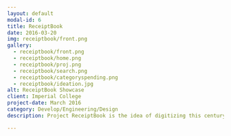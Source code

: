 ```yaml
---
layout: default
modal-id: 6
title: ReceiptBook
date: 2016-03-20
img: receiptbook/front.png
gallery:
  - receiptbook/front.png
  - receiptbook/home.png
  - receiptbook/proj.png
  - receiptbook/search.png
  - receiptbook/categoryspending.png
  - receiptbook/ideation.jpg
alt: ReceiptBook Showcase
client: Imperial College
project-date: March 2016
category: Develop/Engineering/Design
description: Project ReceiptBook is the idea of digitizing this century old tradition and bringing it more in line with modern times. The ReceiptBook is an ecosystem comprising of some hardware at the vendor and a smartphone application, utilising NFC which is standard on most smartphones. Users would just be simply tap their smartphones on the NFC transmitter at the point-of-sale for the receipt and loyality rewards to be transfered to the mobile device. No wires, no delays and most importantly no pesky paper receipts lingering in the wallet/purse. As well as saving countless amount of trees and preventing wildlife habitats from being destroyed, project ReceiptBook can help in minimising financial stress commonly found in young adults, more notably students. It does this by allowing budgeting with clear visual illustrations of where money is going alongside educational tips and tricks. The ReceiptBook project combines my technical skills , developing the full stack (with jQuery, Laravel, PHP, MySQL, etc) and my business expertise to formulate a viable implementation roadmap. <br/><a href="http://www.ee.ic.ac.uk/chung.poon14/yr2proj/">Learn more about this project by visiting the project website here.</a>

---
```

